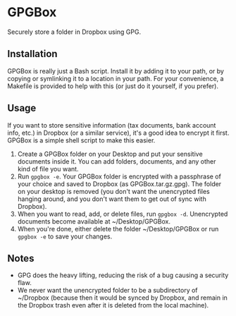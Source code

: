 # GPGBox

Securely store a folder in Dropbox using GPG.

## Installation

GPGBox is really just a Bash script. Install it by adding it to your path, or by
copying or symlinking it to a location in your path. For your convenience, a
Makefile is provided to help with this (or just do it yourself, if you prefer).

## Usage

If you want to store sensitive information (tax documents, bank account info,
etc.) in Dropbox (or a similar service), it's a good idea to encrypt it first.
GPGBox is a simple shell script to make this easier.

 1. Create a GPGBox folder on your Desktop and put your sensitive documents inside
    it. You can add folders, documents, and any other kind of file you want.
 2. Run `gpgbox -e`. Your GPGBox folder is encrypted with a passphrase of your
    choice and saved to Dropbox (as GPGBox.tar.gz.gpg). The folder on your
    desktop is removed (you don't want the unencrypted files hanging around, and
    you don't want them to get out of sync with Dropbox).
 3. When you want to read, add, or delete files, run `gpgbox -d`. Unencrypted
    documents become available at ~/Desktop/GPGBox.
 4. When you're done, either delete the folder ~/Desktop/GPGBox or run `gpgbox
    -e` to save your changes.

## Notes

 * GPG does the heavy lifting, reducing the risk of a bug causing a security
   flaw.
 * We never want the unencrypted folder to be a subdirectory of ~/Dropbox
   (because then it would be synced by Dropbox, and remain in the Dropbox trash
   even after it is deleted from the local machine).

